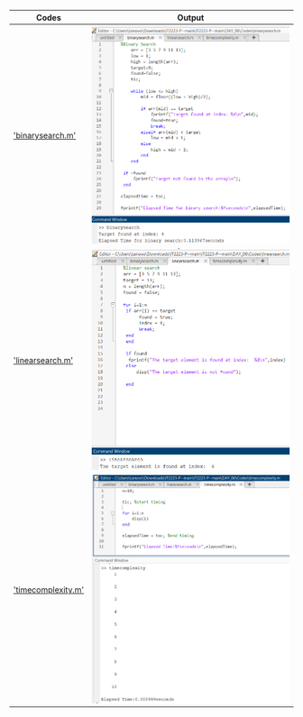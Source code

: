 
 | Codes | Output |
  |-------|--------|
  |['binarysearch.m'](./Codes/binarysearch.m)|![binarysearch.png](./Outputs/binarysearch.png)|
  |['linearsearch.m'](./Codes/linearsearch.m)|![linearsearch.png](./Outputs/linearsearch.png)|
  |['timecomplexity.m'](./Codes/timecomplexity.m)|![timecomplexity.png](./Outputs/timecomplexity.png)|
 
